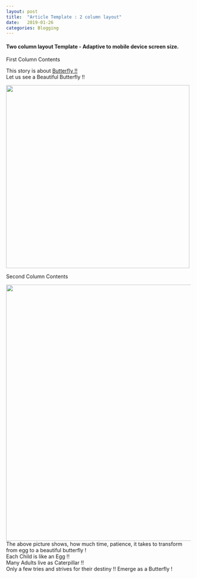 ```yaml
---
layout: post
title:  "Article Template : 2 column layout"
date:   2019-01-26
categories: Blogging
---
```

<!-- 
  This is a webpage with Tables in its content.
  When we want to present the webpage with table and links, 
  1. Take this page as base, i.e copy and paste to your folder
  2. Edit the contents as you like. 
  3. Enjoy with Blogging your Good Thoughts to World !!
  4. Use Beautiful Bootstrap tags - https://www.w3schools.com/bootstrap4/bootstrap_images.asp
  5. use Bootstrap utilities for margins, texts, etc
  https://www.w3schools.com/bootstrap4/bootstrap_utilities.asp
-->
<h4> Two column layout Template - Adaptive to mobile device screen size.</h4>

<!---  The pt-4 make the content come down with padding or spacing--->
<div class="row pt-2">

  <div class="col"> 

  <!--- contentes of first column -->
  <p class="font Italic">First Column Contents </p> 
  
  This story is about <a href="https://en.wikipedia.org/wiki/Butterfly">Butterfly !! </a>
  <br>
  Let us see a Beautiful Butterfly !!
  <!--- Using Image is simple, just modify the source of weblink -->
  <img class="img-fluid" src="https://images.theconversation.com/files/232583/original/file-20180819-165937-1r7eq02.jpg?ixlib=rb-1.1.0&q=45&auto=format&w=1000&fit=clip" width="500" height="500">

  </div>

  <!--- contentes of second column -->
  <div class="col">

  <p class="font Italic">Second Column Contents </p> 
  <!--- Using Image is simple, just modify the source of weblink -->
  <img class="img-fluid" src="https://images.theconversation.com/files/232581/original/file-20180819-165967-ad9ept.jpg?ixlib=rb-1.1.0&q=45&auto=format&w=1000&fit=clip" width="700" height="700">
  <br>
  The above picture shows, how much time, patience, it takes to transform from egg to a beautiful butterfly !
  <br>
  Each Child is like an Egg !!
  <br>
  Many Adults live as Caterpillar !!
  <br>
  Only a few tries and strives for their destiny !!
  Emerge as a Butterfly !
  </div>

</div>